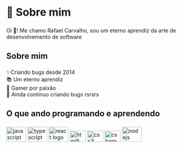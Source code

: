 <h1 align="left">👋 Sobre mim</h1>

###

<p align="left">Oi 👋! Me chamo Rafael Carvalho, sou um eterno aprendiz da arte de desenvolvemento de software</p>

###

<h2 align="left">Sobre mim</h2>

###

<p align="left">✨Criando bugs desde 2014<br>📚 Um eterno aprendiz<br>🎯 Gamer por paixão<br>🎲 Ainda continuo criando bugs rsrsrs</p>

###

<h2 align="left">O que ando programando e aprendendo</h2>

###

<div align="left">
  <img src="https://cdn.jsdelivr.net/gh/devicons/devicon/icons/javascript/javascript-original.svg" height="40" width="52" alt="javascript logo"  />
  <img src="https://cdn.jsdelivr.net/gh/devicons/devicon/icons/typescript/typescript-original.svg" height="40" width="52" alt="typescript logo"  />
  <img src="https://cdn.jsdelivr.net/gh/devicons/devicon/icons/react/react-original.svg" height="40" width="52" alt="react logo"  />
  <img src="https://cdn.jsdelivr.net/gh/devicons/devicon/icons/html5/html5-original.svg" height="30" width="42" alt="html5 logo"  />
  <img src="https://cdn.jsdelivr.net/gh/devicons/devicon/icons/css3/css3-original.svg" height="30" width="42" alt="css3 logo"  />
  <img src="https://cdn.jsdelivr.net/gh/devicons/devicon/icons/csharp/csharp-original.svg" height="30" width="42" alt="csharp logo"  />
  <img src="https://cdn.jsdelivr.net/gh/devicons/devicon/icons/nodejs/nodejs-original.svg" height="40" width="52" alt="nodejs logo"  />
</div>
